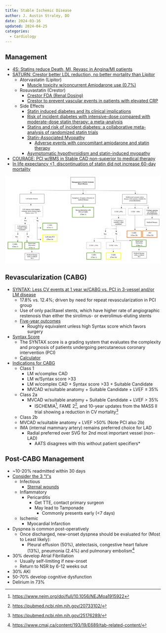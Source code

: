 ```yaml
---
title: Stable Ischemic Disease
author: J. Austin Straley, DO
date: 2024-03-16
updated: 2024-04-25
categories:
  - Cardiology
---
```

## Management

* [4S: Statins reduce Death, MI, Revasc in Angina/MI patients][8]
* [SATURN: Crestor better LDL reduction, no better mortality than Lipitor][9]
    * Atorvastatin (Lipitor)
        * [Muscle toxicity w/concurrent Amiodarone use (0.7%)][10]
    * Rosuvastatin (Crestor)
        * [Crestor FDA (Renal Dosing)][11]
        * [Crestor to prevent vascular events in patients with elevated CRP][12]
    * Side Effects
        * [Statin induced diabetes and its clinical implications][13]
        * [Risk of incident diabetes with intensive-dose compared with moderate-dose statin therapy: a meta-analysis][14]
        * [Statins and risk of incident diabetes: a collaborative meta-analysis of randomized statin trials][15]
        * [Statin-Associated Myopathy][16]
            * [Adverse events with concomitant amiodarone and statin therapy][17]
        * [Asymptomatic hypothyroidism and statin-induced myopathy][18]
* [COURAGE: PCI w/BMS in Stable CAD non-superior to medical therapy][19]
* [In life expectancy <1, discontinuation of statin did not increase 60-day mortality][20]

![Courtesy of Riordan M, Schuetze K.](/assets/images/im-guide/cards/stable-ischemic-disease/Vascular-EA-Schuetze-Riordan-Fig1.webp)

## Revascularization (CABG)

* [SYNTAX: Less CV events at 1 year w/CABG vs. PCI in 3-vessel and/or LM disease][3]
    * 17.8% vs. 12.4%; driven by need for repeat revascularization in PCI group
    * Use of only paclitaxel stents, which have higher rate of angiographic restenosis than either the sirolimus- or everolimus-eluting stents
    * [Five-year outcomes][4]
        * Roughly equivalent unless high Syntax score which favors surgery
* [Syntax Score][5]
    * The SYNTAX score is a grading system that evaluates the complexity and prognosis of patients undergoing percutaneous coronary intervention (PCI)
    * [Calculator][6]
* [Indications for CABG][1]
    * Class 1
        * LM w/complex CAD
        * LM w/Syntax score >33
        * LM w/complex CAD + Syntax score >33 + Suitable Candidate
        * MVCAD w/suitable anatomy + Suitable Candidate + LVEF $\leq$ 35%
    * Class 2a
        * MVCAD w/suitable anatomy + Suitable Candidate + LVEF $\gt$ 35%
            * ISCHEMIA[^1], FAME 2[^2], and 10-year updates from the MASS II trial showing a reduction in CV mortality[^3]
    * Class 2b
    * MVCAD w/suitable anatomy + LVEF >50% (Note PCI also 2b)
    * IMA (internal mammary artery) remains preferred choice for LAD
        * Radial preferred over SVG for 2nd most important vessel (non-LAD)
            * AATS disagrees with this without patient specifiers*

## Post-CABG Management

* ~10-20% readmitted within 30 days
* [Consider the 3 "I"s][2]
    * Infectious
        * [Sternal wounds][7]
    * Inflammatory
        * Pericarditis
            * Get TTE, contact primary surgeon
            * May lead to Tamponade
                * Commonly presents early (<7 days)
    * Ischemic
        * Myocardial Infarction
* Dyspnea is common post-operatively
    * Once discharged, new-onset dyspnea should be evaluated for (Most to Least likely):
        * Pleural effusion (50%), atelectasis, congestive heart failure (13%), pneumonia (2.4%) and pulmonary embolism[^4]
* 30% develop Atrial Fibrillation
    * Usually self-limiting if new-onset
    * Return to NSR by 6-12 weeks out
* 30% AKI
* 50-70% develop cognitive dysfunction
* Delirium in 73%

[^1]: https://www.nejm.org/doi/full/10.1056/NEJMoa1915922
[^2]: https://pubmed.ncbi.nlm.nih.gov/20733102/
[^3]: https://pubmed.ncbi.nlm.nih.gov/25176289/
[^4]: https://www.cmaj.ca/content/193/19/E689/tab-related-content/

[1]: https://www.acc.org/Latest-in-Cardiology/Articles/2022/10/31/13/02/Key-Takeaways-From-the-2021-Coronary-Revascularization-Guidelines
[2]: https://www.ncbi.nlm.nih.gov/pmc/articles/PMC8157999/
[3]: https://www.wikijournalclub.org/wiki/SYNTAX
[4]: https://pubmed.ncbi.nlm.nih.gov/24700706/{:target="_blank"}
[5]: https://www.ncbi.nlm.nih.gov/pmc/articles/PMC4348991/
[6]: https://syntaxscore.org/calculator/start.htm/
[7]: https://www.cmaj.ca/content/cmaj/suppl/2021/05/04/193.19.E689.DC1/191108-view-2-at.pdf
[8]: https://pubmed.ncbi.nlm.nih.gov/7968073/{:target="_blank"}
[9]: https://pubmed.ncbi.nlm.nih.gov/22085316/{:target="_blank"}
[10]: https://pubmed.ncbi.nlm.nih.gov/15860984/{:target="_blank"}
[11]: https://www.accessdata.fda.gov/drugsatfda_docs/label/2020/021366s040s041lbl.pdf
[12]: https://pubmed.ncbi.nlm.nih.gov/18997196/{:target="_blank"}
[13]: https://pubmed.ncbi.nlm.nih.gov/25210397/{:target="_blank"}
[14]: https://pubmed.ncbi.nlm.nih.gov/21693744/{:target="_blank"}
[15]: https://pubmed.ncbi.nlm.nih.gov/20167359/{:target="_blank"}
[16]: https://pubmed.ncbi.nlm.nih.gov/12672737/{:target="_blank"}
[17]: https://pubmed.ncbi.nlm.nih.gov/15860984/{:target="_blank"}
[18]: https://pubmed.ncbi.nlm.nih.gov/17872677/{:target="_blank"}
[19]: https://pubmed.ncbi.nlm.nih.gov/17387127/{:target="_blank"}
[20]: https://pubmed.ncbi.nlm.nih.gov/20818875/{:target="_blank"}
